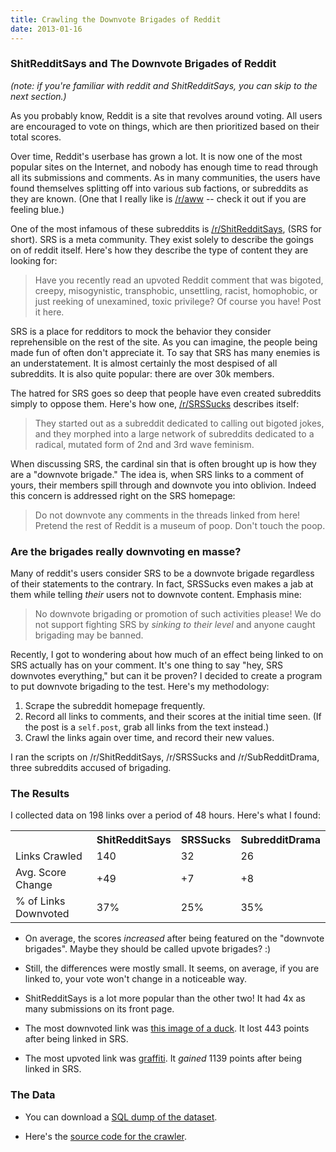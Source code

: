 ```yaml
---
title: Crawling the Downvote Brigades of Reddit
date: 2013-01-16
---
```


### ShitRedditSays and The Downvote Brigades of Reddit

*(note: if you're familiar with reddit and ShitRedditSays, you can skip to the next section.)*

As you probably know, Reddit is a site that revolves around voting. All users are encouraged to vote on things, which are then prioritized based on their total scores. 

Over time, Reddit's userbase has grown a lot. It is now one of the most popular sites on the Internet, and nobody has enough time to read through all its submissions and comments. As in many communities, the users have found themselves splitting off into various sub factions, or subreddits as they are known. (One that I really like is [/r/aww](http://www.reddit.com/r/aww) -- check it out if you are feeling blue.)

One of the most infamous of these subreddits is [/r/ShitRedditSays](http://www.reddit.com/r/shitredditsays), (SRS for short). SRS is a meta community. They exist solely to describe the goings on of reddit itself. Here's how they describe the type of content they are looking for:

> Have you recently read an upvoted Reddit comment that was bigoted, creepy, misogynistic, transphobic, unsettling, racist, homophobic, or just reeking of unexamined, toxic privilege? Of course you have! Post it here.

SRS is a place for redditors to mock the behavior they consider reprehensible on the rest of the site. As you can imagine, the people being made fun of often don't appreciate it. To say that SRS has many enemies is an understatement. It is almost certainly the most despised of all subreddits. It is also quite popular: there are over 30k members.

The hatred for SRS goes so deep that people have even created subreddits simply to oppose them. Here's how one, [/r/SRSSucks](http://www.reddit.com/r/SRSSucks) describes itself:

> They started out as a subreddit dedicated to calling out bigoted jokes, and they morphed into a large network of subreddits dedicated to a radical, mutated form of 2nd and 3rd wave feminism.

When discussing SRS, the cardinal sin that is often brought up is how they are a "downvote brigade." The idea is, when SRS links to a comment of yours, their members spill through and downvote you into oblivion. Indeed this concern is addressed right on the SRS homepage:

> Do not downvote any comments in the threads linked from here! Pretend the rest of Reddit is a museum of poop. Don't touch the poop.

### Are the brigades really downvoting en masse?

Many of reddit's users consider SRS to be a downvote brigade regardless of their statements to the contrary. In fact, SRSSucks even makes a jab at them while telling *their* users not to downvote content. Emphasis mine:

> No downvote brigading or promotion of such activities please! We do not support fighting SRS by *sinking to their level* and anyone caught brigading may be banned.

Recently, I got to wondering about how much of an effect being linked to on SRS actually has on your comment. It's one thing to say "hey, SRS downvotes everything," but can it be proven? I decided to create a program to put downvote brigading to the test. Here's my methodology:

1.  Scrape the subreddit homepage frequently.
2.  Record all links to comments, and their scores at the initial time seen. (If the post is a `self.post`, grab all links from the text instead.)
3.  Crawl the links again over time, and record their new values.

I ran the scripts on /r/ShitRedditSays, /r/SRSSucks and /r/SubRedditDrama, three subreddits accused of brigading. 

### The Results

I collected data on 198 links over a period of 48 hours. Here's what I found:

<table class='data'>
  <tr>
    <th>&nbsp;</th>
    <th>ShitRedditSays</th>
    <th>SRSSucks</th>
    <th>SubredditDrama</th>
  </tr>
  <tr>
    <td>Links Crawled</td>
    <td>140</td>
    <td>32</td>
    <td>26</td>
  </tr>  
  <tr>
    <td>Avg. Score Change</td>
    <td>+49</td>
    <td>+7</td>
    <td>+8</td>
  </tr>
  <tr>
    <td>% of Links Downvoted</td>
    <td>37%</td>
    <td>25%</td>
    <td>35%</td>
  </tr>

</table>


- On average, the scores *increased* after being featured on the "downvote brigades". Maybe they should be called upvote brigades? :)

- Still, the differences were mostly small. It seems, on average, if you are linked to, your vote won't change in a noticeable way.

- ShitRedditSays is a lot more popular than the other two! It had 4x as many submissions on its front page.

- The most downvoted link was [this image of a duck](http://www.reddit.com/r/AdviceAnimals/comments/16jxo6/i_also_received_advice_from_my_father/). It lost 443 points after being linked in SRS.

- The most upvoted link was [graffiti](http://www.reddit.com/r/funny/comments/16k2ys/its_ok_to_be_fat_as_explained_by_graffiti_in_a/). It *gained* 1139 points after being linked in SRS. 


### The Data

- You can download a [SQL dump of the dataset](http://eviltrout.com/sql/brigade.sql.gz). 

- Here's the [source code for the crawler](https://github.com/eviltrout/brigade).

